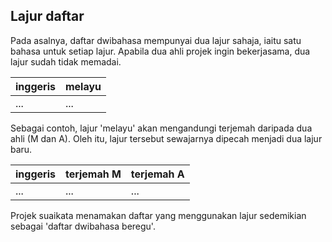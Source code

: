 ---
---

## Lajur daftar

Pada asalnya, daftar dwibahasa mempunyai dua lajur sahaja,
iaitu satu bahasa untuk setiap lajur. Apabila dua ahli
projek ingin bekerjasama, dua lajur sudah tidak memadai.

| inggeris | melayu |
| -------- | ------ |
| ...      | ...    |

Sebagai contoh, lajur 'melayu' akan mengandungi terjemah
daripada dua ahli (M dan A). Oleh itu, lajur tersebut
sewajarnya dipecah menjadi dua lajur baru.

| inggeris | terjemah M | terjemah A |
| -------- | ---------- | ---------- |
| ...      | ...        | ...        |

Projek suaikata menamakan daftar yang menggunakan lajur
sedemikian sebagai 'daftar dwibahasa beregu'.
